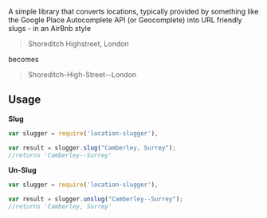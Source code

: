 A simple library that converts locations, typically provided by something like the Google Place Autocomplete API (or Geocomplete) into URL friendly slugs - in an AirBnb style

> Shoreditch Highstreet, London  

becomes

> Shoreditch-High-Street--London

## Usage

**Slug**
```javascript
var slugger = require('location-slugger'),

var result = slugger.slug("Camberley, Surrey");
//returns 'Camberley--Surrey'
  ```
  
**Un-Slug**
  ```javascript
var slugger = require('location-slugger'),

var result = slugger.unslug("Camberley--Surrey");
//returns 'Camberley, Surrey'
  ```
